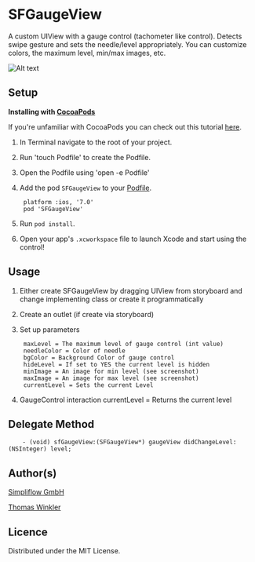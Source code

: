 SFGaugeView
===========
A custom UIView with a gauge control (tachometer like control).
Detects swipe gesture and sets the needle/level appropriately.
You can customize colors, the maximum level, min/max images, etc.

![Alt text](/screenshot.png "Screenshot")

Setup
-----

**Installing with [CocoaPods](http://cocoapods.org)**

If you're unfamiliar with CocoaPods you can check out this tutorial [here](http://www.raywenderlich.com/12139/introduction-to-cocoapods).

1. In Terminal navigate to the root of your project.
2. Run 'touch Podfile' to create the Podfile.
3. Open the Podfile using 'open -e Podfile'
4. Add the pod `SFGaugeView` to your [Podfile](https://github.com/CocoaPods/CocoaPods/wiki/A-Podfile).

        platform :ios, '7.0'
        pod 'SFGaugeView'
        
5. Run `pod install`.
6. Open your app's `.xcworkspace` file to launch Xcode and start using the control!

Usage
-----
1. Either create SFGaugeView by dragging UIView from storyboard and change implementing class or create it programmatically
2. Create an outlet (if create via storyboard)
3. Set up parameters

        maxLevel = The maximum level of gauge control (int value)
        needleColor = Color of needle
        bgColor = Background Color of gauge control
        hideLevel = If set to YES the current level is hidden
        minImage = An image for min level (see screenshot)
        maxImage = An image for max level (see screenshot)
        currentLevel = Sets the current Level

4. GaugeControl interaction
        currentLevel = Returns the current level

Delegate Method
---------

        - (void) sfGaugeView:(SFGaugeView*) gaugeView didChangeLevel:(NSInteger) level;

Author(s)
-------

[Simpliflow GmbH](https://github.com/simpliflow)

[Thomas Winkler](https://github.com/tomgong)

Licence
-------

Distributed under the MIT License.
